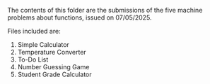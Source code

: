 The contents of this folder are the submissions of the five machine problems about functions, issued on 07/05/2025.

Files included are:
1. Simple Calculator
2. Temperature Converter
3. To-Do List
4. Number Guessing Game
5. Student Grade Calculator
